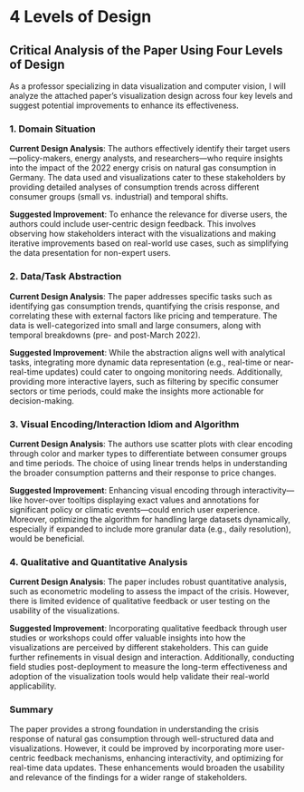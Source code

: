 # 4 Levels of Design

## Critical Analysis of the Paper Using Four Levels of Design

As a professor specializing in data visualization and computer vision, I will analyze the attached paper’s visualization design across four key levels and suggest potential improvements to enhance its effectiveness.

### 1. Domain Situation
**Current Design Analysis**: 
The authors effectively identify their target users—policy-makers, energy analysts, and researchers—who require insights into the impact of the 2022 energy crisis on natural gas consumption in Germany. The data used and visualizations cater to these stakeholders by providing detailed analyses of consumption trends across different consumer groups (small vs. industrial) and temporal shifts.

**Suggested Improvement**:
To enhance the relevance for diverse users, the authors could include user-centric design feedback. This involves observing how stakeholders interact with the visualizations and making iterative improvements based on real-world use cases, such as simplifying the data presentation for non-expert users.

### 2. Data/Task Abstraction
**Current Design Analysis**:
The paper addresses specific tasks such as identifying gas consumption trends, quantifying the crisis response, and correlating these with external factors like pricing and temperature. The data is well-categorized into small and large consumers, along with temporal breakdowns (pre- and post-March 2022).

**Suggested Improvement**:
While the abstraction aligns well with analytical tasks, integrating more dynamic data representation (e.g., real-time or near-real-time updates) could cater to ongoing monitoring needs. Additionally, providing more interactive layers, such as filtering by specific consumer sectors or time periods, could make the insights more actionable for decision-making.

### 3. Visual Encoding/Interaction Idiom and Algorithm
**Current Design Analysis**:
The authors use scatter plots with clear encoding through color and marker types to differentiate between consumer groups and time periods. The choice of using linear trends helps in understanding the broader consumption patterns and their response to price changes.

**Suggested Improvement**:
Enhancing visual encoding through interactivity—like hover-over tooltips displaying exact values and annotations for significant policy or climatic events—could enrich user experience. Moreover, optimizing the algorithm for handling large datasets dynamically, especially if expanded to include more granular data (e.g., daily resolution), would be beneficial.

### 4. Qualitative and Quantitative Analysis
**Current Design Analysis**:
The paper includes robust quantitative analysis, such as econometric modeling to assess the impact of the crisis. However, there is limited evidence of qualitative feedback or user testing on the usability of the visualizations.

**Suggested Improvement**:
Incorporating qualitative feedback through user studies or workshops could offer valuable insights into how the visualizations are perceived by different stakeholders. This can guide further refinements in visual design and interaction. Additionally, conducting field studies post-deployment to measure the long-term effectiveness and adoption of the visualization tools would help validate their real-world applicability.

### Summary
The paper provides a strong foundation in understanding the crisis response of natural gas consumption through well-structured data and visualizations. However, it could be improved by incorporating more user-centric feedback mechanisms, enhancing interactivity, and optimizing for real-time data updates. These enhancements would broaden the usability and relevance of the findings for a wider range of stakeholders.